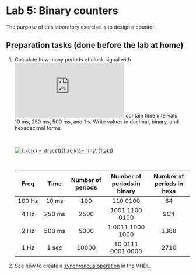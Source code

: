 # Lab 5: Binary counters

The purpose of this laboratory exercise is to design a counter.



## Preparation tasks (done before the lab at home)

1. Calculate how many periods of clock signal with ![equation](https://latex.codecogs.com/gif.latex?f_%7Bclk%7D%20%3D%2010%5C%2C%5Ctext%7BkHz%7D) contain time intervals 10&nbsp;ms, 250&nbsp;ms, 500&nbsp;ms, and 1&nbsp;s. Write values in decimal, binary, and hexadecimal forms.
    
    &nbsp;
    
    <a href="https://www.codecogs.com/eqnedit.php?latex=T_{clk}&space;=&space;\frac{1}{f_{clk}}=&space;1ms\:(1takt)" target="_blank"><img src="https://latex.codecogs.com/gif.latex?T_{clk}&space;=&space;\frac{1}{f_{clk}}=&space;1ms\:(1takt)" title="T_{clk} = \frac{1}{f_{clk}}= 1ms\:(1takt)" /></a>
    
    &nbsp;

    | **Freq** | **Time** | **Number of periods** | **Number of periods in binary** | **Number of periods in hexa** |
    | :-: | :-: | :-: | :-: | :-: |
    | 100&nbsp;Hz | 10&nbsp;ms | 100 | 110 0100 | 64 |
    | 4&nbsp;Hz | 250&nbsp;ms | 2500 | 1001 1100 0100 | 9C4 |
    | 2&nbsp;Hz | 500&nbsp;ms | 5000 | 1 0011 1000 1000 | 1388 |
    | 1&nbsp;Hz | 1&nbsp;sec | 10000 | 10 0111 0001 0000 | 2710 |

2. See how to create a [synchronous operation](https://github.com/tomas-fryza/Digital-electronics-1/wiki/VHDL-cheat-sheet#processes) in the VHDL.

